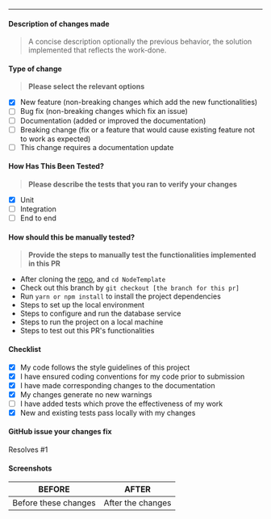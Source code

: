 ---

#### Description of changes made

> A concise description optionally the previous behavior, the solution implemented that reflects the work-done.

#### Type of change

> **Please select the relevant options**

- [x] New feature (non-breaking changes which add the new functionalities)
- [ ] Bug fix (non-breaking changes which fix an issue)
- [ ] Documentation (added or improved the documentation)
- [ ] Breaking change (fix or a feature that would cause existing feature not to work as expected)
- [ ] This change requires a documentation update

#### How Has This Been Tested?

> **Please describe the tests that you ran to verify your changes**

- [x] Unit
- [ ] Integration
- [ ] End to end

#### How should this be manually tested?

> **Provide the steps to manually test the functionalities implemented in this PR**

- After cloning the [repo](https://github.com/Musigwa/TrackPayBE.git), and `cd NodeTemplate`
- Check out this branch by `git checkout [the branch for this pr]`
- Run `yarn or npm install` to install the project dependencies
- Steps to set up the local environment
- Steps to configure and run the database service
- Steps to run the project on a local machine
- Steps to test out this PR's functionalities

#### Checklist

- [x] My code follows the style guidelines of this project
- [x] I have ensured coding conventions for my code prior to submission
- [x] I have made corresponding changes to the documentation
- [x] My changes generate no new warnings
- [ ] I have added tests which prove the effectiveness of my work
- [x] New and existing tests pass locally with my changes

#### GitHub issue your changes fix

Resolves #1

#### Screenshots

|        BEFORE        |       AFTER       |
| :------------------: | :---------------: |
| Before these changes | After the changes |
